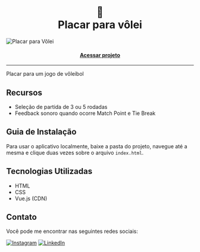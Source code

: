 <h1 align="center"> 🏐 <br> Placar para vôlei</h1>

![Placar para Vôlei](https://github.com/lezzin/placar_volei/assets/103830032/bc186091-4f63-4beb-9e7b-c457fa8268a7)

<h4 align="center"><a href="https://placar-volei.vercel.app">Acessar projeto</a></h4>

---

Placar para um jogo de vôleibol

## Recursos

- Seleção de partida de 3 ou 5 rodadas
- Feedback sonoro quando ocorre Match Point e Tie Break

## Guia de Instalação

Para usar o aplicativo localmente, baixe a pasta do projeto, navegue até a mesma e clique duas vezes sobre o arquivo `index.html`.

## Tecnologias Utilizadas

- HTML
- CSS
- Vue.js (CDN)

## Contato

Você pode me encontrar nas seguintes redes sociais:

[![Instagram](https://img.shields.io/badge/Instagram-0E6212?style=for-the-badge&logo=instagram&logoColor=white)](https://www.instagram.com/leandroadrian_/)
[![LinkedIn](https://img.shields.io/badge/LinkedIn-0E6212?style=for-the-badge&logo=linkedin&logoColor=white)](https://www.linkedin.com/in/leandro-adrian)
